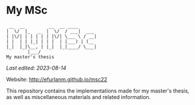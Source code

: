 # My MSc

     __  __         __  __ ____
    |  \/  |_   _  |  \/  / ___|  ___
    | |\/| | | | | | |\/| \___ \ / __|
    | |  | | |_| | | |  | |___) | (__
    |_|  |_|\__, | |_|  |_|____/ \___|
            |___/
    My master's thesis

*Last edited: 2023-08-14*

Website: <http://efurlanm.github.io/msc22>

This repository contains the implementations made for my master's thesis, as well as miscellaneous materials and related information.
